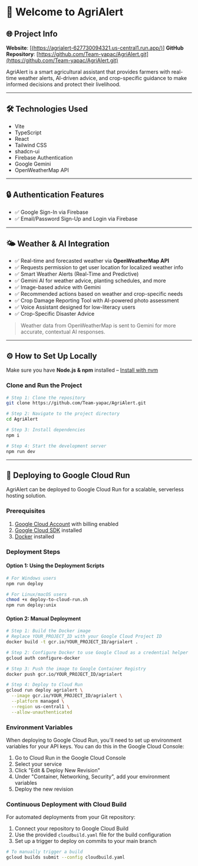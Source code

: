 # 🌾 Welcome to **AgriAlert**

## 🌐 Project Info

**Website**: [[(https://agrialert-627730094321.us-central1.run.app/)](https://agrialert-627730094321.us-central1.run.app/)]
**GitHub Repository**: [https://github.com/Team-yapac/AgriAlert.git](https://github.com/Team-yapac/AgriAlert.git)

AgriAlert is a smart agricultural assistant that provides farmers with real-time weather alerts, AI-driven advice, and crop-specific guidance to make informed decisions and protect their livelihood.

---

## 🛠 Technologies Used

- Vite
- TypeScript
- React
- Tailwind CSS
- shadcn-ui
- Firebase Authentication
- Google Gemini
- OpenWeatherMap API

---

## 🔒 Authentication Features

- ✅ Google Sign-In via Firebase
- ✅ Email/Password Sign-Up and Login via Firebase

---

## 🌤️ Weather & AI Integration

- ✅ Real-time and forecasted weather via **OpenWeatherMap API**
- ✅ Requests permission to get user location for localized weather info
- ✅ Smart Weather Alerts (Real-Time and Predictive)
- ✅ Gemini AI for weather advice, planting schedules, and more
- ✅ Image-based advice with Gemini
- ✅ Recommended actions based on weather and crop-specific needs
- ✅ Crop Damage Reporting Tool with AI-powered photo assessment
- ✅ Voice Assistant designed for low-literacy users
- ✅ Crop-Specific Disaster Advice

> Weather data from OpenWeatherMap is sent to Gemini for more accurate, contextual AI responses.

---

## ⚙️ How to Set Up Locally

Make sure you have **Node.js & npm** installed – [Install with nvm](https://github.com/nvm-sh/nvm#installing-and-updating)

### Clone and Run the Project

```sh
# Step 1: Clone the repository
git clone https://github.com/Team-yapac/AgriAlert.git

# Step 2: Navigate to the project directory
cd AgriAlert

# Step 3: Install dependencies
npm i

# Step 4: Start the development server
npm run dev
```

---

## 🚀 Deploying to Google Cloud Run

AgriAlert can be deployed to Google Cloud Run for a scalable, serverless hosting solution.

### Prerequisites

1. [Google Cloud Account](https://cloud.google.com/) with billing enabled
2. [Google Cloud SDK](https://cloud.google.com/sdk/docs/install) installed
3. [Docker](https://docs.docker.com/get-docker/) installed

### Deployment Steps

#### Option 1: Using the Deployment Scripts

```sh
# For Windows users
npm run deploy

# For Linux/macOS users
chmod +x deploy-to-cloud-run.sh
npm run deploy:unix
```

#### Option 2: Manual Deployment

```sh
# Step 1: Build the Docker image
# Replace YOUR_PROJECT_ID with your Google Cloud Project ID
docker build -t gcr.io/YOUR_PROJECT_ID/agrialert .

# Step 2: Configure Docker to use Google Cloud as a credential helper
gcloud auth configure-docker

# Step 3: Push the image to Google Container Registry
docker push gcr.io/YOUR_PROJECT_ID/agrialert

# Step 4: Deploy to Cloud Run
gcloud run deploy agrialert \
  --image gcr.io/YOUR_PROJECT_ID/agrialert \
  --platform managed \
  --region us-central1 \
  --allow-unauthenticated
```

### Environment Variables

When deploying to Google Cloud Run, you'll need to set up environment variables for your API keys. You can do this in the Google Cloud Console:

1. Go to Cloud Run in the Google Cloud Console
2. Select your service
3. Click "Edit & Deploy New Revision"
4. Under "Container, Networking, Security", add your environment variables
5. Deploy the new revision

### Continuous Deployment with Cloud Build

For automated deployments from your Git repository:

1. Connect your repository to Google Cloud Build
2. Use the provided `cloudbuild.yaml` file for the build configuration
3. Set up a trigger to deploy on commits to your main branch

```sh
# To manually trigger a build
gcloud builds submit --config cloudbuild.yaml
```
